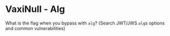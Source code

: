 # VaxiNull - Alg

What is the flag when you bypass with `alg`? (Search JWT/JWS `alg`s options and common vulnerabilities)
